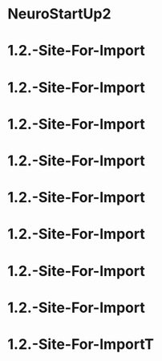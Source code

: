 # NeuroStartUp2
# 1.2.-Site-For-Import
# 1.2.-Site-For-Import
# 1.2.-Site-For-Import
# 1.2.-Site-For-Import
# 1.2.-Site-For-Import
# 1.2.-Site-For-Import
# 1.2.-Site-For-Import
# 1.2.-Site-For-Import
# 1.2.-Site-For-ImportT
